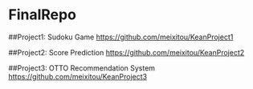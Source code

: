 # FinalRepo
##Project1: Sudoku Game
https://github.com/meixitou/KeanProject1

##Project2: Score Prediction
https://github.com/meixitou/KeanProject2

##Project3: OTTO Recommendation System
https://github.com/meixitou/KeanProject3

